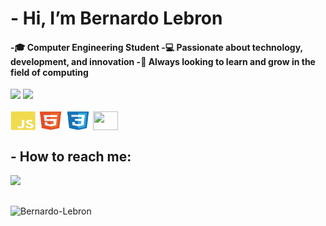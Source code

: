 <h1> - Hi, I’m Bernardo Lebron </h1>

<h4> -🎓 Computer Engineering Student
  -💻 Passionate about technology, development, and innovation
  -🚀 Always looking to learn and grow in the field of computing
</h4>

<div>
  <img height="140em" src="https://github-readme-stats.vercel.app/api?username=Bernardo-Lebron&show_icons=true&theme=gruvbox&include_all_commits=true&count_private=true"/>
  <img height="140em" src="https://github-readme-stats.vercel.app/api/top-langs/?username=Bernardo-Lebron&layout=compact&langs_count=7&theme=gruvbox"/>
</div>
<div style="display: inline_block"><br>
  <img align="center" alt="Lebron-Js" height="30" width="40" src="https://raw.githubusercontent.com/devicons/devicon/master/icons/javascript/javascript-plain.svg">
  <img align="center" alt="Lebron-HTML" height="30" width="40" src="https://raw.githubusercontent.com/devicons/devicon/master/icons/html5/html5-original.svg">
  <img align="center" alt="Lebron-CSS" height="30" width="40" src="https://raw.githubusercontent.com/devicons/devicon/master/icons/css3/css3-original.svg">
  <img src="https://cdn.jsdelivr.net/gh/devicons/devicon@latest/icons/c/c-original.svg" align="center" height="30" width="40"/>
</div>
<h2> - How to reach me:</h2>
<a href="https://www.linkedin.com/in/bernardo-lebron-3155b1210/" target="_blank"><img src="https://img.shields.io/badge/-LinkedIn-%230077B5?style=for-the-badge&logo=linkedin&logoColor=white" target="_blank"></a> 

##

<img src="https://komarev.com/ghpvc/?username=Bernardo-Lebron&color=green" alt="Bernardo-Lebron" />
